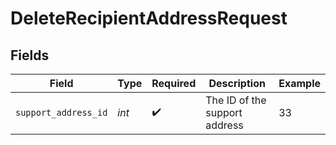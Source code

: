 # DeleteRecipientAddressRequest


## Fields

| Field                         | Type                          | Required                      | Description                   | Example                       |
| ----------------------------- | ----------------------------- | ----------------------------- | ----------------------------- | ----------------------------- |
| `support_address_id`          | *int*                         | :heavy_check_mark:            | The ID of the support address | 33                            |